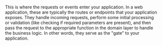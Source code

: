 This is where the requests or events enter your application. In a web application, these are typically the routes or endpoints that your application exposes. They handle incoming requests, perform some initial processing or validation (like checking if required parameters are present), and then pass the request to the appropriate function in the domain layer to handle the business logic. In other words, they serve as the "gate" to your application.
